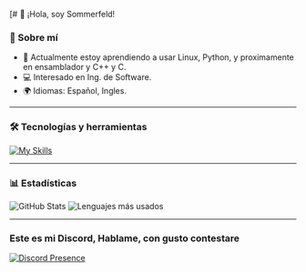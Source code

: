 [# 👋 ¡Hola, soy Sommerfeld!

### 🌟 Sobre mí
- 🌱 Actualmente estoy aprendiendo a usar Linux, Python, y proximamente en ensamblador y C++ y C.
- 💻 Interesado en Ing. de Software.
- 🌍 Idiomas: Español, Ingles.

---

### 🛠️ Tecnologías y herramientas
[![My Skills](https://skillicons.dev/icons?i=python,js,html,css,cpp,linux)](https://skillicons.dev)

---

### 📊 Estadísticas
![GitHub Stats](https://github-readme-stats.vercel.app/api?username=Sommervt&show_icons=true&theme=radical)
![Lenguajes más usados](https://github-readme-stats.vercel.app/api/top-langs/?username=Sommervt&layout=compact&theme=radical)

---

### Este es mi Discord, Hablame, con gusto contestare
[![Discord Presence](https://lanyard.cnrad.dev/api/1221348290982056098)](https://discord.com/users/1221348290982056098)
